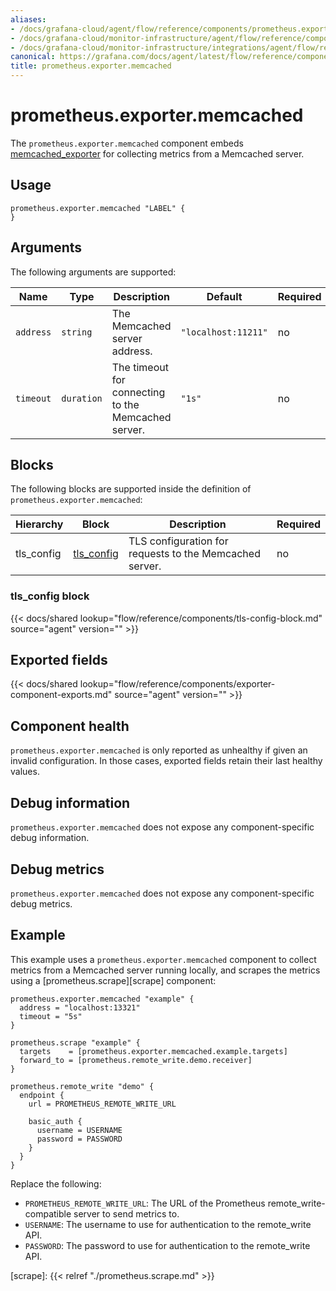 ```yaml
---
aliases:
- /docs/grafana-cloud/agent/flow/reference/components/prometheus.exporter.memcached/
- /docs/grafana-cloud/monitor-infrastructure/agent/flow/reference/components/prometheus.exporter.memcached/
- /docs/grafana-cloud/monitor-infrastructure/integrations/agent/flow/reference/components/prometheus.exporter.memcached/
canonical: https://grafana.com/docs/agent/latest/flow/reference/components/prometheus.exporter.memcached/
title: prometheus.exporter.memcached
---
```


# prometheus.exporter.memcached
The `prometheus.exporter.memcached` component embeds
[memcached_exporter](https://github.com/prometheus/memcached_exporter) for collecting metrics from a Memcached server.

## Usage
```river
prometheus.exporter.memcached "LABEL" {
}
```

## Arguments
The following arguments are supported:

Name             | Type       | Description                                         | Default               | Required |
---------------- | ---------- | --------------------------------------------------- | --------------------- | -------- |
`address`        | `string`   | The Memcached server address.                       | `"localhost:11211"`   | no       |
`timeout`        | `duration` | The timeout for connecting to the Memcached server. | `"1s"`                | no       |

## Blocks
The following blocks are supported inside the definition of `prometheus.exporter.memcached`:

Hierarchy | Block | Description | Required
--------- | ----- | ----------- | --------
tls_config | [tls_config][] | TLS configuration for requests to the Memcached server. | no

[tls_config]: #tls_config-block

### tls_config block

{{< docs/shared lookup="flow/reference/components/tls-config-block.md" source="agent" version="<AGENT VERSION>" >}}


## Exported fields

{{< docs/shared lookup="flow/reference/components/exporter-component-exports.md" source="agent" version="<AGENT VERSION>" >}}

## Component health
`prometheus.exporter.memcached` is only reported as unhealthy if given
an invalid configuration. In those cases, exported fields retain their last
healthy values.

## Debug information
`prometheus.exporter.memcached` does not expose any component-specific
debug information.

## Debug metrics
`prometheus.exporter.memcached` does not expose any component-specific
debug metrics.

## Example

This example uses a `prometheus.exporter.memcached` component to collect metrics from a Memcached
server running locally, and scrapes the metrics using a [prometheus.scrape][scrape] component:

```river
prometheus.exporter.memcached "example" {
  address = "localhost:13321"
  timeout = "5s"
}

prometheus.scrape "example" {
  targets    = [prometheus.exporter.memcached.example.targets]
  forward_to = [prometheus.remote_write.demo.receiver]
}

prometheus.remote_write "demo" {
  endpoint {
    url = PROMETHEUS_REMOTE_WRITE_URL

    basic_auth {
      username = USERNAME
      password = PASSWORD
    }
  }
}
```
Replace the following:
  - `PROMETHEUS_REMOTE_WRITE_URL`: The URL of the Prometheus remote_write-compatible server to send metrics to.
  - `USERNAME`: The username to use for authentication to the remote_write API.
  - `PASSWORD`: The password to use for authentication to the remote_write API.

[scrape]: {{< relref "./prometheus.scrape.md" >}}
